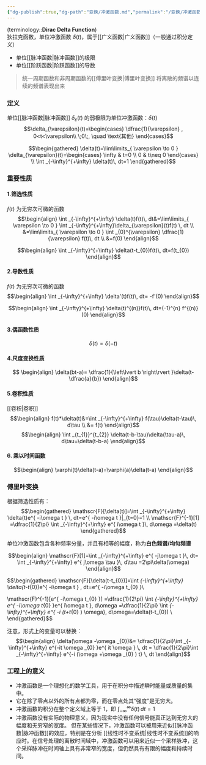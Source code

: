 ```yaml
---
{"dg-publish":true,"dg-path":"变换/冲激函数.md","permalink":"/变换/冲激函数/","dgPassFrontmatter":true,"noteIcon":"","created":"2024-05-21T15:20:27.963+08:00","updated":"2024-09-02T13:25:56.052+08:00"}
---
```


(terminology::**Dirac Delta Function**)    
狄拉克函数，单位冲激函数 $\delta(t)$，属于[[广义函数\|广义函数]]（一般通过积分定义）
- 单位[[脉冲函数\|脉冲函数]]的极限
- 单位[[阶跃函数\|阶跃函数]]的导数

>统一周期函数和非周期函数的[[傅里叶变换\|傅里叶变换]]
>将离散的频谱以连续的频谱表现出来

### 定义
单位[[脉冲函数\|脉冲函数]] $\delta_{\varepsilon}(t)$ 的弱极限为单位冲激函数：$\delta(t)$
$$\delta_{\varepsilon}(t)=\begin{cases}
\dfrac{1}{\varepsilon} , 0<t<\varepsilon\\
\;0\;, \quad \text{其他}
\end{cases}$$

$$\begin{gathered}
\delta(t)=\lim\limits_{ \varepsilon \to 0 } \delta_{\varepsilon}(t)=\begin{cases}
\infty & t=0 \\
0 & t\neq 0
\end{cases} \\
\int _{-\infty}^{+\infty} \delta(t)\, dt=1 
\end{gathered}$$

### 重要性质
#### 1.筛选性质
$f(t)$ 为无穷次可微的函数
$$\begin{align}
\int _{-\infty}^{+\infty} \delta(t)f(t)\, dt&=\lim\limits_{ \varepsilon \to 0 } \int _{-\infty}^{+\infty}\delta_{\varepsilon}(t)f(t) \, dt \\
&=\lim\limits_{ \varepsilon \to 0 }  \int _{0}^{\varepsilon}  \dfrac{1} {\varepsilon} f(t)\, dt  \\
&=f(0)
\end{align}$$

$$\begin{align}
\int _{-\infty}^{+\infty} \delta(t-t_{0})f(t)\, dt=f(t_{0})
\end{align}$$
#### 2.导数性质
$f(t)$ 为无穷次可微的函数
$$\begin{align}
\int _{-\infty}^{+\infty} \delta'(t)f(t)\, dt= -f'(0)
\end{align}$$

$$\begin{align}
\int _{-\infty}^{+\infty} \delta(t)^{(n)}f(t)\, dt=(-1)^{n} f^{(n)}(0)
\end{align}$$

#### 3.偶函数性质
$$\delta(t)=\delta(-t)$$


#### 4.尺度变换性质
$$ \begin{align}
\delta(bt-a)= \dfrac{1}{\left\lvert  b \right\rvert }\delta(t- \dfrac{a}{b})
\end{align}$$

#### 5.卷积性质
[[卷积\|卷积]]
$$\begin{align}
f(t)*\delta(t)&=\int _{-\infty}^{+\infty} f(\tau)\delta(t-\tau)\, d\tau \\
&= f(t)
\end{align}$$
$$\begin{align}
\int _{t_{1}}^{t_{2}} \delta(t-b-\tau)\delta(\tau-a)\, d\tau=\delta(t-b-a)
\end{align}$$
#### 6. 乘以时间函数
$$\begin{align}
\varphi(t)\delta(t-a)=\varphi(a)\delta(t-a)
\end{align}$$


### 傅里叶变换
根据筛选性质有：
$$\begin{gathered}
\mathscr{F}[\delta(t)]=\int _{-\infty}^{+\infty} \delta(t)e^{ -i\omega t } \, dt=e^{ -i\omega t }|_{t=0}=1 \\
\mathscr{F}^{-1}[1] =\dfrac{1}{2\pi} \int _{-\infty}^{+\infty}  e^{ i\omega t }\, d\omega =\delta(t)
\end{gathered}$$

单位冲激函数包含各种频率分量，并且有相等的幅度，称为**白色频谱/均匀频谱**

$$\begin{align}
\mathscr{F}[1]=\int _{-\infty}^{+\infty} e^{ -j\omega t }\, dt= \int _{-\infty}^{+\infty} e^{ j\omega \tau }\, d\tau =2\pi\delta(\omega)
\end{align}$$


$$\begin{gathered}
\mathscr{F}[\delta(t-t_{0})]=\int _{-\infty}^{+\infty} \delta(t-t_{0})e^{ -i\omega t } \, dt=e^{ -i\omega t_{0} }\\ 

\mathscr{F}^{-1}[e^{ -i\omega t_{0} }] =\dfrac{1}{2\pi} \int _{-\infty}^{+\infty} e^{ -i\omega t_{0} }e^{ i\omega t }\, d\omega =\dfrac{1}{2\pi} \int _{-\infty}^{+\infty} e^{ -i (t+t_{0} ) \omega}\, d\omega=\delta(t-t_{0}) \\
\end{gathered}$$

注意，形式上的变量可以替换：
$$\begin{align}
\delta(\omega -\omega _{0})&= \dfrac{1}{2\pi}\int _{-\infty}^{+\infty} e^{-it \omega _{0}  }e^{ it \omega  } \, dt   = \dfrac{1}{2\pi}\int _{-\infty}^{+\infty} e^{-i (\omega +\omega _{0} ) t} \, dt  
\end{align}$$

### 工程上的意义
- 冲激函数是一个理想化的数学工具，用于在积分中描述瞬时能量或质量的集中。
- 它在除了零点以外的所有点都为零，而在零点处其“强度”是无穷大。
- 冲激函数的积分在整个定义域上等于 1，即 $\int_{-\infty}^{\infty} \delta(t)  \, dt=1$
- 冲激函数没有实际的物理意义，因为现实中没有任何信号能真正达到无穷大的幅度和无穷窄的宽度。
但在某些情况下，冲激函数可以被用来近似[[脉冲函数\|脉冲函数]]的效应，特别是在分析 [[线性时不变系统\|线性时不变系统]]的响应时。在信号处理的离散时间域中，冲激函数可以用来近似一个采样脉冲，这个采样脉冲在时间轴上具有非常窄的宽度，但仍然具有有限的幅度和持续时间。

